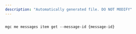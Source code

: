 ```yaml
---
description: "Automatically generated file. DO NOT MODIFY"
---
```


```cli

mgc me messages item get --message-id {message-id}

```